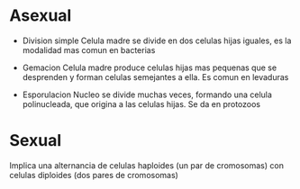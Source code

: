 # Asexual

- Division simple
  Celula madre se divide en dos celulas hijas iguales, es la modalidad mas comun en bacterias

- Gemacion
  Celula madre produce celulas hijas mas pequenas que se desprenden y forman celulas semejantes a ella. Es comun en levaduras
  
- Esporulacion
  Nucleo se divide muchas veces, formando una celula polinucleada, que origina a las celulas hijas. Se da en protozoos

# Sexual

Implica una alternancia de celulas haploides (un par de cromosomas) con celulas diploides (dos pares de cromosomas) 